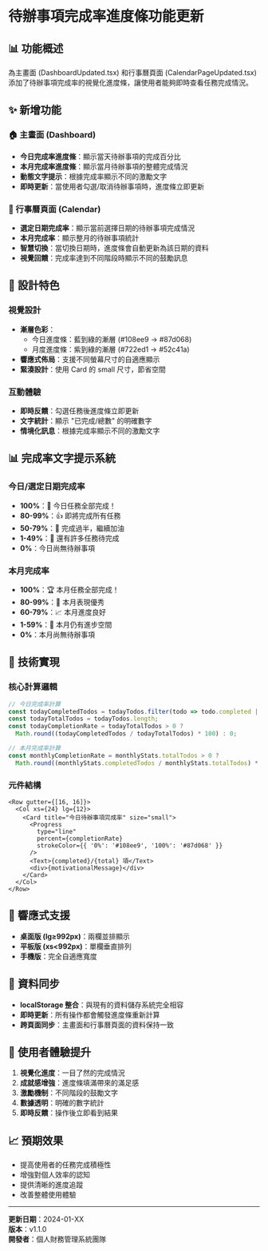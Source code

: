 # 待辦事項完成率進度條功能更新

## 📊 功能概述
為主畫面 (DashboardUpdated.tsx) 和行事曆頁面 (CalendarPageUpdated.tsx) 添加了待辦事項完成率的視覺化進度條，讓使用者能夠即時查看任務完成情況。

## ✨ 新增功能

### 🏠 主畫面 (Dashboard)
- **今日完成率進度條**：顯示當天待辦事項的完成百分比
- **本月完成率進度條**：顯示當月待辦事項的整體完成情況
- **動態文字提示**：根據完成率顯示不同的激勵文字
- **即時更新**：當使用者勾選/取消待辦事項時，進度條立即更新

### 📅 行事曆頁面 (Calendar)
- **選定日期完成率**：顯示當前選擇日期的待辦事項完成情況
- **本月完成率**：顯示整月的待辦事項統計
- **智慧切換**：當切換日期時，進度條會自動更新為該日期的資料
- **視覺回饋**：完成率達到不同階段時顯示不同的鼓勵訊息

## 🎨 設計特色

### 視覺設計
- **漸層色彩**：
  - 今日進度條：藍到綠的漸層 (#108ee9 → #87d068)
  - 月度進度條：紫到綠的漸層 (#722ed1 → #52c41a)
- **響應式佈局**：支援不同螢幕尺寸的自適應顯示
- **緊湊設計**：使用 Card 的 small 尺寸，節省空間

### 互動體驗
- **即時反饋**：勾選任務後進度條立即更新
- **文字統計**：顯示 "已完成/總數" 的明確數字
- **情境化訊息**：根據完成率顯示不同的激勵文字

## 📊 完成率文字提示系統

### 今日/選定日期完成率
- **100%**：🎉 今日任務全部完成！
- **80-99%**：👍 即將完成所有任務
- **50-79%**：💪 完成過半，繼續加油
- **1-49%**：📝 還有許多任務待完成
- **0%**：今日尚無待辦事項

### 本月完成率
- **100%**：🏆 本月任務全部完成！
- **80-99%**：🎯 本月表現優秀
- **60-79%**：📈 本月進度良好
- **1-59%**：🚀 本月仍有進步空間
- **0%**：本月尚無待辦事項

## 🔧 技術實現

### 核心計算邏輯
```javascript
// 今日完成率計算
const todayCompletedTodos = todayTodos.filter(todo => todo.completed || todo.done).length;
const todayTotalTodos = todayTodos.length;
const todayCompletionRate = todayTotalTodos > 0 ? 
  Math.round((todayCompletedTodos / todayTotalTodos) * 100) : 0;

// 本月完成率計算
const monthlyCompletionRate = monthlyStats.totalTodos > 0 ? 
  Math.round((monthlyStats.completedTodos / monthlyStats.totalTodos) * 100) : 0;
```

### 元件結構
```tsx
<Row gutter={[16, 16]}>
  <Col xs={24} lg={12}>
    <Card title="今日待辦事項完成率" size="small">
      <Progress 
        type="line" 
        percent={completionRate}
        strokeColor={{ '0%': '#108ee9', '100%': '#87d068' }}
      />
      <Text>{completed}/{total} 項</Text>
      <div>{motivationalMessage}</div>
    </Card>
  </Col>
</Row>
```

## 📱 響應式支援
- **桌面版 (lg≥992px)**：兩欄並排顯示
- **平板版 (xs<992px)**：單欄垂直排列
- **手機版**：完全自適應寬度

## 🔄 資料同步
- **localStorage 整合**：與現有的資料儲存系統完全相容
- **即時更新**：所有操作都會觸發進度條重新計算
- **跨頁面同步**：主畫面和行事曆頁面的資料保持一致

## 🎯 使用者體驗提升
1. **視覺化進度**：一目了然的完成情況
2. **成就感增強**：進度條填滿帶來的滿足感
3. **激勵機制**：不同階段的鼓勵文字
4. **數據透明**：明確的數字統計
5. **即時反饋**：操作後立即看到結果

## 📈 預期效果
- 提高使用者的任務完成積極性
- 增強對個人效率的認知
- 提供清晰的進度追蹤
- 改善整體使用體驗

---
**更新日期**：2024-01-XX  
**版本**：v1.1.0  
**開發者**：個人財務管理系統團隊
